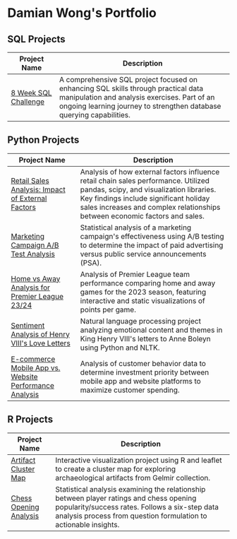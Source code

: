 # Damian Wong's Portfolio

## SQL Projects
| Project Name | Description |
|-------------|-------------|
| [8 Week SQL Challenge](https://github.com/DamianWong01/8-Week-SQL-Challenge/) | A comprehensive SQL project focused on enhancing SQL skills through practical data manipulation and analysis exercises. Part of an ongoing learning journey to strengthen database querying capabilities. |

## Python Projects 
| Project Name | Description |
|-------------|-------------|
| [Retail Sales Analysis: Impact of External Factors](https://github.com/DamianWong01/Retail-Sales-Analysis) | Analysis of how external factors influence retail chain sales performance. Utilized pandas, scipy, and visualization libraries. Key findings include significant holiday sales increases and complex relationships between economic factors and sales. |
| [Marketing Campaign A/B Test Analysis](https://github.com/DamianWong01/A-B-Test-Analysis) | Statistical analysis of a marketing campaign's effectiveness using A/B testing to determine the impact of paid advertising versus public service announcements (PSA). |
| [Home vs Away Analysis for Premier League 23/24](https://github.com/DamianWong01/epl_home_away_analysis_23-24) | Analysis of Premier League team performance comparing home and away games for the 2023 season, featuring interactive and static visualizations of points per game. |
| [Sentiment Analysis of Henry VIII's Love Letters](https://github.com/DamianWong01/sentiment-analysis-henry-viii-letters) | Natural language processing project analyzing emotional content and themes in King Henry VIII's letters to Anne Boleyn using Python and NLTK. |
| [E-commerce Mobile App vs. Website Performance Analysis](https://github.com/DamianWong01/E-commerce-Project/tree/main) | Analysis of customer behavior data to determine investment priority between mobile app and website platforms to maximize customer spending. |

## R Projects
| Project Name | Description |
|-------------|-------------|
| [Artifact Cluster Map](https://github.com/DamianWong01/Artifact-Cluster-Map) | Interactive visualization project using R and leaflet to create a cluster map for exploring archaeological artifacts from Gelmir collection. |
| [Chess Opening Analysis](https://github.com/DamianWong01/ChessDataAnalysisPortfolio/tree/main) | Statistical analysis examining the relationship between player ratings and chess opening popularity/success rates. Follows a six-step data analysis process from question formulation to actionable insights. |

